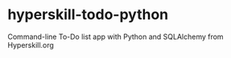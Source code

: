 # hyperskill-todo-python
Command-line To-Do list app with Python and SQLAlchemy from Hyperskill.org
